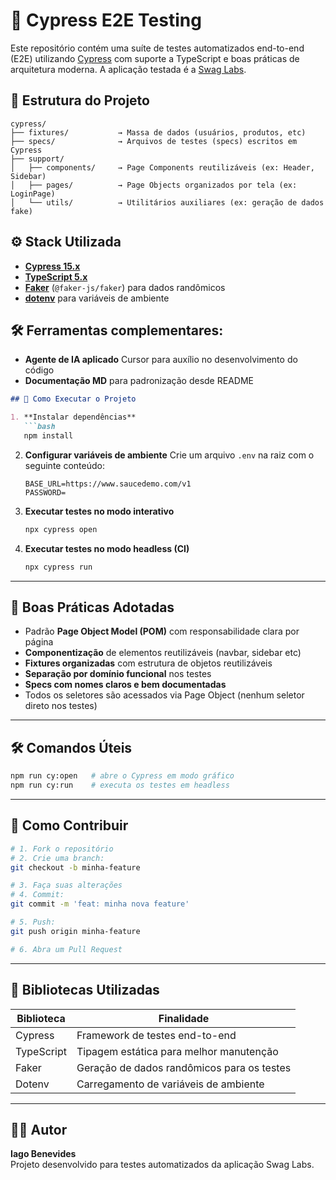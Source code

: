 # 🧪 Cypress E2E Testing

Este repositório contém uma suíte de testes automatizados end-to-end (E2E) utilizando [Cypress](https://www.cypress.io/) com suporte a TypeScript e boas práticas de arquitetura moderna. A aplicação testada é a [Swag Labs](https://www.saucedemo.com/v1/).

## 📁 Estrutura do Projeto

```
cypress/
├── fixtures/           → Massa de dados (usuários, produtos, etc)
├── specs/              → Arquivos de testes (specs) escritos em Cypress
├── support/
│   ├── components/     → Page Components reutilizáveis (ex: Header, Sidebar)
│   ├── pages/          → Page Objects organizados por tela (ex: LoginPage)
│   └── utils/          → Utilitários auxiliares (ex: geração de dados fake)
```

## ⚙️ Stack Utilizada

- **[Cypress 15.x](https://docs.cypress.io/)**
- **[TypeScript 5.x](https://www.typescriptlang.org/)**
- **[Faker](https://fakerjs.dev/)** (`@faker-js/faker`) para dados randômicos
- **[dotenv](https://www.npmjs.com/package/dotenv)** para variáveis de ambiente

## 🛠️ Ferramentas complementares:

- **Agente de IA aplicado** Cursor para auxílio no desenvolvimento do código
- **Documentação MD** para padronização desde README

```markdown
## 🚀 Como Executar o Projeto

1. **Instalar dependências**
   ```bash
   npm install
   ```

2. **Configurar variáveis de ambiente**
   Crie um arquivo `.env` na raiz com o seguinte conteúdo:

   ```env
   BASE_URL=https://www.saucedemo.com/v1
   PASSWORD=
   ```

3. **Executar testes no modo interativo**
   ```bash
   npx cypress open
   ```

4. **Executar testes no modo headless (CI)**
   ```bash
   npx cypress run
   ```

---

## 🧠 Boas Práticas Adotadas

- Padrão **Page Object Model (POM)** com responsabilidade clara por página  
- **Componentização** de elementos reutilizáveis (navbar, sidebar etc)  
- **Fixtures organizadas** com estrutura de objetos reutilizáveis  
- **Separação por domínio funcional** nos testes 
- **Specs com nomes claros e bem documentadas**  
- Todos os seletores são acessados via Page Object (nenhum seletor direto nos testes)  

---

## 🛠️ Comandos Úteis

```bash
npm run cy:open   # abre o Cypress em modo gráfico
npm run cy:run    # executa os testes em headless
```

---

## 🤝 Como Contribuir

```bash
# 1. Fork o repositório
# 2. Crie uma branch:
git checkout -b minha-feature

# 3. Faça suas alterações
# 4. Commit:
git commit -m 'feat: minha nova feature'

# 5. Push:
git push origin minha-feature

# 6. Abra um Pull Request
```

---

## 📄 Bibliotecas Utilizadas

| Biblioteca         | Finalidade                                |
|--------------------|--------------------------------------------|
| Cypress            | Framework de testes end-to-end             |
| TypeScript         | Tipagem estática para melhor manutenção    |
| Faker              | Geração de dados randômicos para os testes |
| Dotenv             | Carregamento de variáveis de ambiente      |

---

## 👨‍💻 Autor

**Iago Benevides**  
Projeto desenvolvido para testes automatizados da aplicação Swag Labs.

